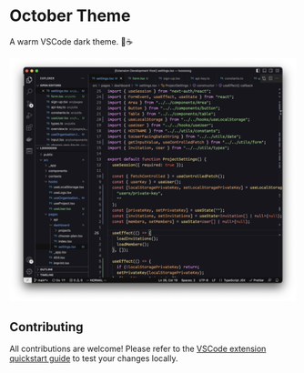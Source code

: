 # October Theme

A warm VSCode dark theme. 🍂☕️

![Screenshot of example code in combination with the October theme - a lot of warm colors, mostly red and orage.](screenshot.png)

## Contributing

All contributions are welcome! Please refer to the [VSCode extension quickstart guide](vsc-extension-quickstart.md) to test your changes locally.
